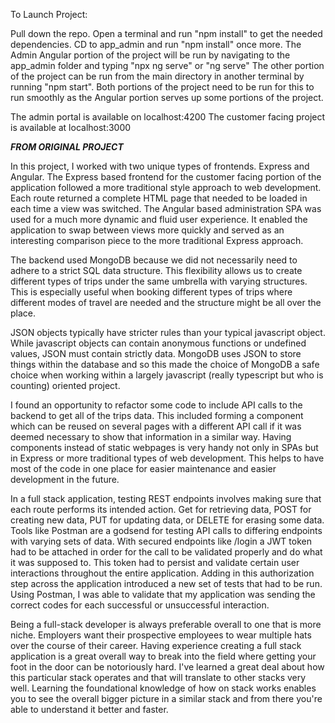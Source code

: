 To Launch Project:

Pull down the repo.
Open a terminal and run "npm install" to get the needed dependencies.
CD to app_admin and run "npm install" once more.
The Admin Angular portion of the project will be run by navigating to the app_admin folder and typing "npx ng serve" or "ng serve"
The other portion of the project can be run from the main directory in another terminal by running "npm start".
Both portions of the project need to be run for this to run smoothly as the Angular portion serves up some portions of the project.

The admin portal is available on localhost:4200
The customer facing project is available at localhost:3000


***FROM ORIGINAL PROJECT***

In this project, I worked with two unique types of frontends. Express and Angular. The Express based frontend for the customer facing portion of the application followed a more traditional style approach to web development. Each route returned a complete HTML page that needed to be loaded in each time a view was switched. The Angular based administration SPA was used for a much more dynamic and fluid user experience. It enabled the application to swap between views more quickly and served as an interesting comparison piece to the more traditional Express approach. 

The backend used MongoDB because we did not necessarily need to adhere to a strict SQL data structure. This flexibility allows us to create different types of trips under the same umbrella with varying structures. This is especially useful when booking different types of trips where different modes of travel are needed and the structure might be all over the place.

JSON objects typically have stricter rules than your typical javascript object. While javascript objects can contain anonymous functions or undefined values, JSON must contain strictly data. MongoDB uses JSON to store things within the database and so this made the choice of MongoDB a safe choice when working within a largely javascript (really typescript but who is counting) oriented project.

I found an opportunity to refactor some code to include API calls to the backend to get all of the trips data. This included forming a component which can be reused on several pages with a different API call if it was deemed necessary to show that information in a similar way. Having components instead of static webpages is very handy not only in SPAs but in Express or more traditional types of web development. This helps to have most of the code in one place for easier maintenance and easier development in the future. 

In a full stack application, testing REST endpoints involves making sure that each route performs its intended action. Get for retrieving data, POST for creating new data, PUT for updating data, or DELETE for erasing some data. Tools like Postman are a godsend for testing API calls to differing endpoints with varying sets of data. With secured endpoints like /login a JWT token had to be attached in order for the call to be validated properly and do what it was supposed to. This token had to persist and validate certain user interactions throughout the entire application. Adding in this authorization step across the application introduced a new set of tests that had to be run. Using Postman, I was able to validate that my application was sending the correct codes for each successful or unsuccessful interaction.

Being a full-stack developer is always preferable overall to one that is more niche. Employers want their prospective employees to wear multiple hats over the course of their career. Having experience creating a full stack application is a great overall way to break into the field where getting your foot in the door can be notoriously hard. I've learned a great deal about how this particular stack operates and that will translate to other stacks very well. Learning the foundational knowledge of how on stack works enables you to see the overall bigger picture in a similar stack and from there you're able to understand it better and faster.
